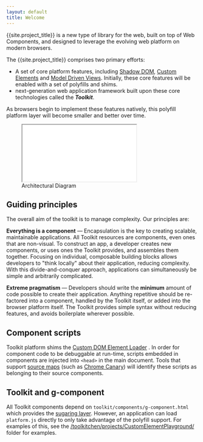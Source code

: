 ```yaml
---
layout: default
title: Welcome
---
```


<p class="lead">
{{site.project_title}} is a new type of library for the web, built on top of Web Components,
and designed to leverage the evolving web platform on modern browsers.
</p>

The {{site.project_title}} comprises two primary efforts:

- A set of core platform features, including [Shadow DOM](/platform/shadow-dom-shim.html),
[Custom Elements](/platform/custom-elements.html) and [Model Driven Views](/platform/mdv.html).
Initially, these core features will be enabled with a set of polyfills and shims.
- next-generation web application framework built upon these core technologies called the **_Toolkit_**.

As browsers begin to implement these features natively, this polyfill platform
layer will become smaller and better over time.

<figure id="architecture-diagram">
  <!-- <img src="/images/architecture-diagram.svg" alt="Architecture Diagram" titld="Architecture Diagram"> -->
  <iframe src="/images/architecture-diagram.svg" seamless></iframe>
  <figcaption>Architectural Diagram</figcaption>
</figure>

## Guiding principles

The overall aim of the toolkit is to manage complexity. Our principles are:

**Everything is a component** — Encapsulation is the key to creating scalable, maintainable applications. All Toolkit resources are components, even ones that are non-visual. To construct an app, a developer creates new components, or uses ones the Toolkit provides, and assembles them together. Focusing on individual, composable building blocks allows developers to "think locally" about their application, reducing complexity. With this divide-and-conquer approach, applications can simultaneously be simple and arbitrarily complicated.

**Extreme pragmatism** — Developers should write the **minimum** amount of code possible to create their application. Anything repetitive should be re-factored into a component, handled by the Toolkit itself, or added into the browser platform itself. The Toolkit provides simple syntax without reducing features, and avoids boilerplate wherever possible.

## Component scripts

Toolkit platform shims the <a href="https://dvcs.w3.org/hg/webcomponents/raw-file/tip/explainer/index.html#external-custom-elements-and-decorators">Custom DOM Element Loader</a> . In order for component code to be debuggable at run-time, scripts embedded in components are injected into <code>&lt;head&gt;</code> in the main document. Tools that support <a href="http://www.html5rocks.com/en/tutorials/developertools/sourcemaps/">source maps</a> (such as <a href="https://www.google.com/intl/en/chrome/browser/canary.html">Chrome Canary</a>) will identify these scripts as belonging to their source components.

## Toolkit and g-component

All Toolkit components depend on `toolkit/components/g-component.html` which provides the [sugaring layer](/toolkit-kernel-explainer.html). However, an application can load `platform.js` directly
to only take advantage of the polyfill support. For examples of this, see the [/toolkitchen/projects/CustomElementPlayground/](https://github.com/toolkitchen/projects/tree/master/CustomElementsPlayground) folder for examples.

